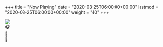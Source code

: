 +++
title = "Now Playing"
date = "2020-03-25T06:00:00+00:00"
lastmod = "2020-03-25T06:00:00+00:00"
weight = "40"
+++

<!--
  Developed by Prashant Shrestha
  + https://prashant.me
-->
<!--
  * Modified by ᜌᜓᜃᜒ (Yuki ・ 雪亮) 🇵🇭
  *   - https://YourOnly.One
  *
  * 2021-01-31:
  *   - Added trackalbum
  *   - Moved emoji outside of js file into HTML area
  * 2021-01-30: Switched to Emoji instead of icon files
--->
<link rel="stylesheet" property="stylesheet" href="https://rsc.youronly.one/css/LastFM-NowPlaying.min.css" />
<script src="https://rsc.youronly.one/js/LastFM-NowPlaying.min.js" defer></script>
<div class="nowplayingcard">
  <div class="nowplayingcontainer-inner">
    <img id="trackart" src="#">
    <div class="trackInfo">
      <span class='emoji'>🎧</span><a id="tracktitle"></a><br/>
      <span class='emoji'>📀</span><a id="trackalbum"></a><br/>
      <span class='emoji'>🎤</span><a id="trackartist"></a>
    </div>
  </div>
</div>
